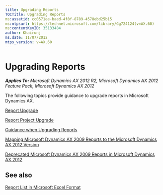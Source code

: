 ```yaml
---
title: Upgrading Reports
TOCTitle: Upgrading Reports
ms:assetid: cc0571ee-baed-4f8f-8789-4578ebd25b15
ms:mtpsurl: https://technet.microsoft.com/library/Gg724124(v=AX.60)
ms:contentKeyID: 35133484
author: Khairunj
ms.date: 11/07/2012
mtps_version: v=AX.60
---
```


# Upgrading Reports 


_**Applies To:** Microsoft Dynamics AX 2012 R2, Microsoft Dynamics AX 2012 Feature Pack, Microsoft Dynamics AX 2012_

The following topics provide guidance to upgrade reports in Microsoft Dynamics AX.

[Report Upgrade](report-upgrade.md)

[Report Project Upgrade](report-project-upgrade.md)

[Guidance when Upgrading Reports](guidance-when-upgrading-reports.md)

[Mapping Microsoft Dynamics AX 2009 Reports to the Microsoft Dynamics AX 2012 Version](mapping-microsoft-dynamics-ax-2009-reports-to-the-microsoft-dynamics-ax-2012-version.md)

[Deprecated Microsoft Dynamics AX 2009 Reports in Microsoft Dynamics AX 2012](deprecated-microsoft-dynamics-ax-2009-reports-in-microsoft-dynamics-ax-2012.md)

## See also

[Report List in Microsoft Excel Format](http://www.microsoft.com/download/en/details.aspx?id=27877)

